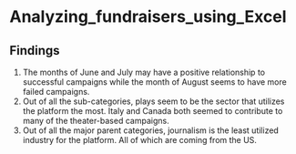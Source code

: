 # Analyzing_fundraisers_using_Excel

## Findings 

1. The months of June and July may have a positive relationship to successful campaigns while the month of August seems to have more failed campaigns.
2. Out of all the sub-categories, plays seem to be the sector that utilizes the platform the most. Italy and Canada both seemed to contribute to many of the theater-based campaigns. 
3. Out of all the major parent categories, journalism is the least utilized industry for the platform. All of which are coming from the US. 

